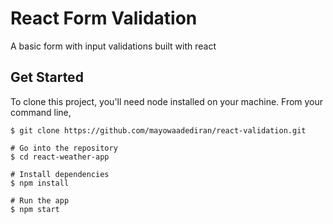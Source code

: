 # React Form Validation

A basic form with input validations built with react 

## Get Started

To clone this project, you'll need node installed on your machine. From your command line,

```# Clone repository
$ git clone https://github.com/mayowaadediran/react-validation.git

# Go into the repository
$ cd react-weather-app

# Install dependencies
$ npm install

# Run the app
$ npm start
```

